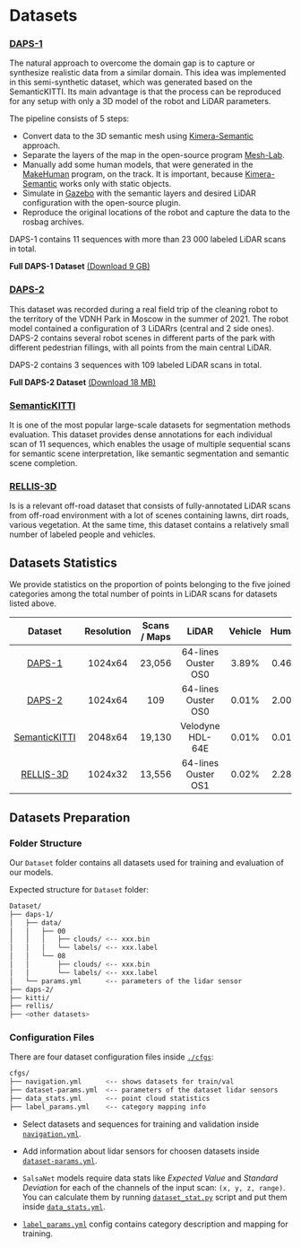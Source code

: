 # Datasets

### [DAPS-1](https://drive.google.com/file/d/1mB8uWu4lLU-y5GZlecgK8sgmbWYAM65U/view?usp=sharing)
The natural approach to overcome the domain gap is to capture or synthesize realistic data from a similar domain. This idea was implemented in this semi-synthetic dataset, which was generated based on the SemanticKITTI. Its main advantage is that the process can be reproduced for any setup with only a 3D model of the robot and LiDAR parameters. 

The pipeline consists of $5$ steps:
- Convert data to the 3D semantic mesh using [Kimera-Semantic](https://github.com/MIT-SPARK/Kimera-Semantics) approach. 
- Separate the layers of the map in the open-source program [Mesh-Lab](https://www.meshlab.net/). 
- Manually add some human models, that were generated in the [MakeHuman](http://www.makehumancommunity.org/) program, on the track. It is important, because [Kimera-Semantic](https://github.com/MIT-SPARK/Kimera-Semantics) works only with static objects. 
- Simulate in [Gazebo](https://gazebosim.org/home) with the semantic layers and desired LiDAR configuration with the open-source plugin. 
- Reproduce the original locations of the robot and capture the data to the rosbag archives.

DAPS-1 contains 11 sequences with more than 23 000 labeled LiDAR scans in total.

**Full DAPS-1 Dataset** [(Download 9 GB)](https://drive.google.com/file/d/1mB8uWu4lLU-y5GZlecgK8sgmbWYAM65U/view?usp=sharing)

### [DAPS-2](https://drive.google.com/file/d/1kwe6UZJzrLBOfua4BZGQcizY63XKVOEp/view?usp=sharing)
This dataset was recorded during a real field trip of the cleaning robot to the territory of the VDNH Park in Moscow in the summer of 2021. The robot model contained a configuration of 3 LiDARrs (central and 2 side ones). DAPS-2 contains several robot scenes in different parts of the park with different pedestrian fillings, with all points from the main central LiDAR.

DAPS-2 contains 3 sequences with 109 labeled LiDAR scans in total.

**Full DAPS-2 Dataset** [(Download 18 MB)](https://drive.google.com/file/d/1kwe6UZJzrLBOfua4BZGQcizY63XKVOEp/view?usp=sharing)

### [SemanticKITTI](http://www.semantic-kitti.org/index.html)
It is one of the most popular large-scale datasets for segmentation methods evaluation. This dataset provides dense annotations for each individual scan of 11 sequences, which enables the usage of multiple sequential scans for semantic scene interpretation, like semantic segmentation and semantic scene completion.

### [RELLIS-3D](https://github.com/unmannedlab/RELLIS-3D)
Is is a  relevant off-road dataset that consists of fully-annotated LiDAR scans from off-road environment with a lot of scenes containing lawns, dirt roads, various vegetation. At the same time, this dataset contains a relatively small number of labeled people and vehicles.

## Datasets Statistics
We provide statistics on the proportion of points belonging to the five joined categories among the total number of points in LiDAR scans for datasets listed above.

| Dataset | Resolution | Scans / Maps | LiDAR | Vehicle | Human | Surface | Static Obstacle | Unlabeled |
|   :---:| :---:   |  :---: |    :---:   |    :---:   |    :---:   |    :---:   |    :---:   |    :---:   |
| [DAPS-1](#daps-1) | 1024x64 | 23,056 | 64-lines Ouster OS0 | 3.89% | 0.46% | 70.70% | 24.89% | 0.03% |
| [DAPS-2](#daps-2) | 1024x64 | 109 | 64-lines Ouster OS0 | 0.01% | 2.00% | 12.00% | 11.00% | 74.99% |
| [SemanticKITTI](#semantickitti) | 2048x64 | 19,130 | Velodyne HDL-64E | 0.01% | 0.01% | 43.91% | 47.54% | 8.52% | 
| [RELLIS-3D](#rellis-3d) | 1024x32 | 13,556 | 64-lines Ouster OS1 | 0.02% | 2.28% | 23.41% | 32.64% | 41.70% |


## Datasets Preparation

### Folder Structure
Our `Dataset` folder contains all datasets used for training and evaluation of our models. 

Expected structure for `Dataset` folder:
```bash
Dataset/ 
├── daps-1/               
│   ├── data/             
│   │   ├── 00            
│   │   │   ├── clouds/ <-- xxx.bin 
│   │   │   └── labels/ <-- xxx.label 
│   │   └── 08
│   │       ├── clouds/ <-- xxx.bin  
│   │       └── labels/ <-- xxx.label
│   └── params.yml      <-- parameters of the lidar sensor
├── daps-2/
├── kitti/
├── rellis/
├── <other datasets>
```

### Configuration Files

There are four dataset configuration files inside [`./cfgs`](./cfgs/):
```bash
cfgs/
├── navigation.yml      <-- shows datasets for train/val
├── dataset-params.yml  <-- parameters of the dataset lidar sensors
├── data_stats.yml      <-- point cloud statistics 
├── label_params.yml    <-- category mapping info
```

- Select datasets and sequences for training and validation inside [`navigation.yml`](./cfgs/navigation.yml).

- Add information about lidar sensors for choosen datasets inside [`dataset-params.yml`](./cfgs/dataset_params.yml).

- `SalsaNet` models require data stats like _Expected Value_ and _Standard Deviation_ for each of the channels of the input scan: `(x, y, z, range)`. You can calculate them by running [`dataset_stat.py`](./dataset_utils/dataset_stat.py) script and put them inside [`data_stats.yml`](./cfgs/data_stats.yml).

- [`label_params.yml`](./cfgs/label_params.yml) config contains category description and mapping for training.